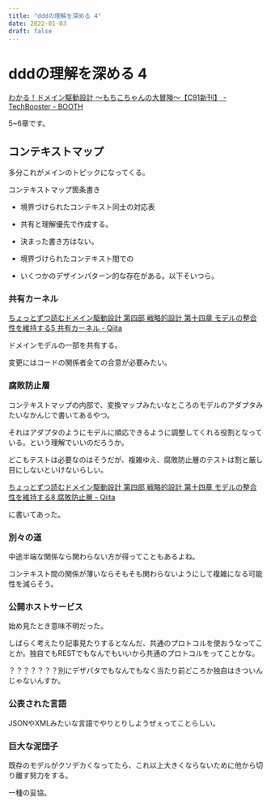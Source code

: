 ```yaml
---
title: "dddの理解を深める 4"
date: 2022-01-03
draft: false
---
```

# dddの理解を深める 4

[わかる！ドメイン駆動設計 ～もちこちゃんの大冒険～【C91新刊】 - TechBooster - BOOTH](https://booth.pm/ja/items/392260)



5~6章です。



## コンテキストマップ



多分これがメインのトピックになってくる。



コンテキストマップ箇条書き



+ 境界づけられたコンテキスト同士の対応表



+ 共有と理解優先で作成する。



+ 決まった書き方はない。



+ 境界づけられたコンテキスト間での



+ いくつかのデザインパターン的な存在がある。以下そいつら。



### 共有カーネル



[ちょっとずつ読むドメイン駆動設計 第四部 戦略的設計 第十四章 モデルの整合性を維持する5 共有カーネル - Qiita](https://qiita.com/YasuhiroKimesawa/items/7895d8c28137bd34008a)



ドメインモデルの一部を共有する。



変更にはコードの関係者全ての合意が必要みたい。



### 腐敗防止層



コンテキストマップの内部で、変換マップみたいなところのモデルのアダプタみたいなかんじで書いてあるやつ。



それはアダプタのようにモデルに順応できるように調整してくれる役割となっている。という理解でいいのだろうか。



どこもテストは必要なのはそうだが、複雑ゆえ、腐敗防止層のテストは割と厳し目にしないといけないらしい。



[ちょっとずつ読むドメイン駆動設計 第四部 戦略的設計 第十四章 モデルの整合性を維持する8 腐敗防止層 - Qiita](https://qiita.com/YasuhiroKimesawa/items/bf22f7a970d5ee29a111)



に書いてあった。



### 別々の道



中途半端な関係なら関わらない方が得ってこともあるよね。



コンテキスト間の関係が薄いならそもそも関わらないようにして複雑になる可能性を減らそう。



### 公開ホストサービス



始め見たとき意味不明だった。



しばらく考えたり記事見たりするとなんだ、共通のプロトコルを使おうなってことか。独自でもRESTでもなんでもいいから共通のプロトコルをってことかな。



？？？？？？？別にデザパタでもなんでもなく当たり前どころか独自はきついんじゃないんすか。



### 公表された言語



JSONやXMLみたいな言語でやりとりしようぜぇってことらしい。



### 巨大な泥団子



既存のモデルがクソデカくなってたら、これ以上大きくならないために他から切り離す努力をする。



一種の妥協。
